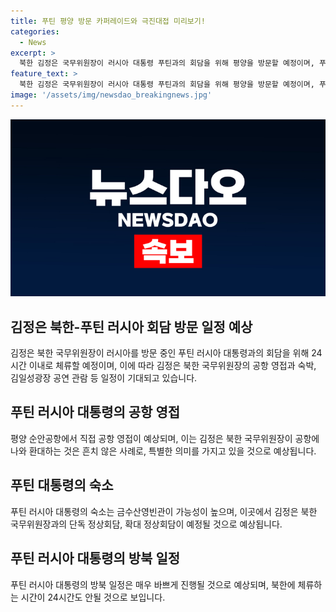 ```yaml
---
title: 푸틴 평양 방문 카퍼레이드와 극진대접 미리보기!
categories:
  - News
excerpt: >
  북한 김정은 국무위원장이 러시아 대통령 푸틴과의 회담을 위해 평양을 방문할 예정이며, 푸틴 대통령이 24시간도 안될 가능성이 큰 짧은 일정으로 방북할 것으로 예상되고 있습니다. 김 위원장은 푸틴 대통령을 성대하게 맞이할 것으로 전망되며, 행사장으로는 김일성광장이 거론되고 있습니다. 푸틴 대통령의 방북을 위한 공연도 준비 중이며, 방북 일정은 매우 빡빡할 것으로 예상되고 있습니다.
feature_text: >
  북한 김정은 국무위원장이 러시아 대통령 푸틴과의 회담을 위해 평양을 방문할 예정이며, 푸틴 대통령이 24시간도 안될 가능성이 큰 짧은 일정으로 방북할 것으로 예상되고 있습니다. 김 위원장은 푸틴 대통령을 성대하게 맞이할 것으로 전망되며, 행사장으로는 김일성광장이 거론되고 있습니다. 푸틴 대통령의 방북을 위한 공연도 준비 중이며, 방북 일정은 매우 빡빡할 것으로 예상되고 있습니다.
image: '/assets/img/newsdao_breakingnews.jpg'
---
```


<p><img src="/assets/img/newsdao_breakingnews.jpg" alt="koreaapp 속보" /></p>

<h2 data-ke-size="size26">김정은 북한-푸틴 러시아 회담 방문 일정 예상</h2>

<p data-ke-size="size16">김정은 북한 국무위원장이 러시아를 방문 중인 푸틴 러시아 대통령과의 회담을 위해 24시간 이내로 체류할 예정이며, 이에 따라 김정은 북한 국무위원장의 공항 영접과 숙박, 김일성광장 공연 관람 등 일정이 기대되고 있습니다.</p>

<h2 data-ke-size="size24">푸틴 러시아 대통령의 공항 영접</h2>

<p data-ke-size="size16">평양 순안공항에서 직접 공항 영접이 예상되며, 이는 김정은 북한 국무위원장이 공항에 나와 환대하는 것은 흔치 않은 사례로, 특별한 의미를 가지고 있을 것으로 예상됩니다.</p>

<h2 data-ke-size="size24">푸틴 대통령의 숙소</h2>

<p data-ke-size="size16">푸틴 러시아 대통령의 숙소는 금수산영빈관이 가능성이 높으며, 이곳에서 김정은 북한 국무위원장과의 단독 정상회담, 확대 정상회담이 예정될 것으로 예상됩니다.</p>

<h2 data-ke-size="size24">푸틴 러시아 대통령의 방북 일정</h2>

<p data-ke-size="size16">푸틴 러시아 대통령의 방북 일정은 매우 바쁘게 진행될 것으로 예상되며, 북한에 체류하는 시간이 24시간도 안될 것으로 보입니다.</p>

